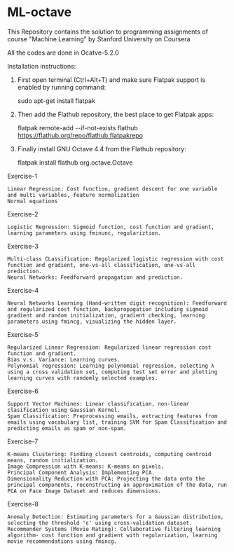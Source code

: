 # ML-octave
 This Repository contains the solution to programming assignments of course "Machine Learning" by Stanford University on Coursera

All the codes are done in Ocatve-5.2.0

Installation instructions:

1. First open terminal (Ctrl+Alt+T) and make sure Flatpak support is enabled by running command:

      sudo apt-get install flatpak
      
2. Then add the Flathub repository, the best place to get Flatpak apps:

     flatpak remote-add --if-not-exists flathub https://flathub.org/repo/flathub.flatpakrepo

3. Finally install GNU Octave 4.4 from the Flathub repository:

    flatpak install flathub org.octave.Octave


Exercise-1

    Linear Regression: Cost function, gradient descent for one variable and multi variables, feature normalization
    Normal equations

Exercise-2

    Logistic Regression: Sigmoid function, cost function and gradient, learning parameters using fminunc, regulariztion.

Exercise-3

    Multi-class CLassification: Regularized logistic regression with cost function and gradient, one-vs-all classification, one-vs-all prediction.
    Neural Networks: Feedforward propagation and prediction.

Exercise-4

    Neural Networks Learning (Hand-written digit recognition): Feedforward and regularized cost function, backpropagation including sigmoid gradient and random initialization, gradient checking, learning parameters using fmincg, visualizing the hidden layer.

Exercise-5

    Regularized Linear Regression: Regularized linear regression cost function and gradient.
    Bias v.s. Variance: Learning curves.
    Polynomial regression: Learning polynomial regression, selecting λ using a cross validation set, computing test set error and plotting learning curves with randomly selected examples.

Exercise-6

    Support Vector Machines: Linear classification, non-linear clasification using Gaussian Kernel.
    Spam Classification: Preprocessing emails, extracting features from emails using vocabulary list, training SVM for Spam Classification and predicting emails as spam or non-spam.

Exercise-7

    K-means Clustering: Finding closest centroids, computing centroid means, random initialization.
    Image Compression with K-means: K-means on pixels.
    Principal Component Analysis: Implementing PCA.
    Dimensionality Reduction with PCA: Projecting the data onto the principal components, reconstructing an approximation of the data, run PCA on Face Image Dataset and reduces dimensions.

Exercise-8

    Anomaly Detection: Estimating parameters for a Gaussian distribution, selecting the threshold 'ε' using cross-validation dataset.
    Recommender Systems (Movie Rating): Collaborative filtering learning algorithm- cost function and gradient with regularization, learning movie recommendations using fmincg.
